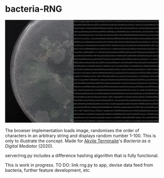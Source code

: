 # bacteria-RNG

![Browser Illustration](./repo-media/bacteria-RNG.gif)

The browser implementation loads image, randomises the order of characters in an arbitrary string and displays random number 1-100. This is only to illustrate the concept. Made for [Akvile Terminaite](https://2020.rca.ac.uk/students/akvile-terminaite)'s *Bacteria as a Digital Mediator* (2020).

server/rng.py includes a difference hashing algorithm that is fully functional.

This is work in progress. TO DO: link rng.py to app, devise data feed from bacteria, further feature development, etc.
